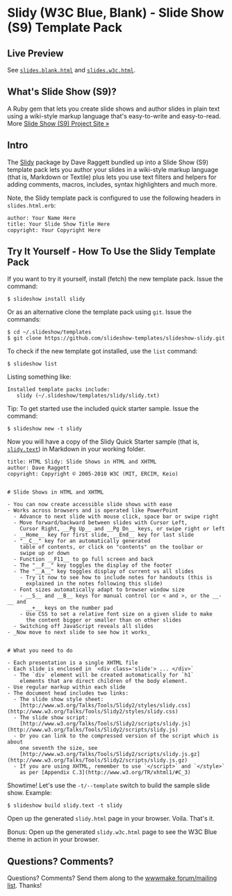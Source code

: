 # Slidy (W3C Blue, Blank) - Slide Show (S9) Template Pack

## Live Preview

See [`slides.blank.html`](http://slideshow-templates.github.io/slideshow-slidy/slides.blank.html)
and [`slides.w3c.html`](http://slideshow-templates.github.io/slideshow-slidy/slides.w3c.html).


## What's Slide Show (S9)?

A Ruby gem that lets you create slide shows and author slides in plain text
using a wiki-style markup language that's easy-to-write and easy-to-read.
More [Slide Show (S9) Project Site »](http://slideshow-s9.github.io)

## Intro

The [Slidy](http://www.w3.org/Talks/Tools/Slidy2) package by Dave Raggett
bundled up into
a Slide Show (S9) template pack lets you author your slides
in a wiki-style markup language (that is, Markdown or Textile) plus
lets you use text filters and helpers for adding comments, macros,
includes, syntax highlighters and much more.

Note, the Slidy template pack is configured to use the following headers in `slides.html.erb`:

    author: Your Name Here
    title: Your Slide Show Title Here
    copyright: Your Copyright Here



## Try It Yourself - How To Use the Slidy Template Pack

If you want to try it yourself, install (fetch) the new template pack. Issue the command:

    $ slideshow install slidy

Or as an alternative clone the template pack using `git`. Issue the commands:

    $ cd ~/.slideshow/templates
    $ git clone https://github.com/slideshow-templates/slideshow-slidy.git

To check if the new template got installed, use the `list` command:

    $ slideshow list

Listing something like:

    Installed template packs include:
       slidy (~/.slideshow/templates/slidy/slidy.txt)

Tip: To get started use the included quick starter sample. Issue the command:

    $ slideshow new -t slidy

Now you will have a copy of the Slidy Quick Starter sample
(that is, [`slidy.text`](https://raw.github.com/slideshow-templates/slideshow-slidy/master/sample.md))
in Markdown in your working folder.

```
title: HTML Slidy: Slide Shows in HTML and XHTML
author: Dave Raggett
copyright: Copyright © 2005-2010 W3C (MIT, ERCIM, Keio)


# Slide Shows in HTML and XHTML

- You can now create accessible slide shows with ease
- Works across browsers and is operated like PowerPoint
  - Advance to next slide with mouse click, space bar or swipe right
  - Move forward/backward between slides with Cursor Left,
    Cursor Right, __Pg Up__ and __Pg Dn__ keys, or swipe right or left
  - __Home__ key for first slide, __End__ key for last slide
  - "__C__" key for an automatically generated
    table of contents, or click on "contents" on the toolbar or
    swipe up or down
  - Function __F11__ to go full screen and back
  - The "__F__" key toggles the display of the footer
  - The "__A__" key toggles display of current vs all slides
    - Try it now to see how to include notes for handouts (this is
      explained in the notes following this slide)
  - Font sizes automatically adapt to browser window size
    - __S__ and __B__ keys for manual control (or < and >, or the __-__ and
      __+__ keys on the number pad
    - Use CSS to set a relative font size on a given slide to make
      the content bigger or smaller than on other slides
  - Switching off JavaScript reveals all slides
- _Now move to next slide to see how it works_


# What you need to do

- Each presentation is a single XHTML file
- Each slide is enclosed in `<div class='slide'> ... </div>`
  - The `div` element will be created automatically for `h1`
    elements that are direct children of the body element.
- Use regular markup within each slide
- The document head includes two links:
  - The slide show style sheet:
    [http://www.w3.org/Talks/Tools/Slidy2/styles/slidy.css](http://www.w3.org/Talks/Tools/Slidy2/styles/slidy.css)
  - The slide show script:
    [http://www.w3.org/Talks/Tools/Slidy2/scripts/slidy.js](http://www.w3.org/Talks/Tools/Slidy2/scripts/slidy.js)
  - Or you can link to the compressed version of the script which is about
    one seventh the size, see
    [http://www.w3.org/Talks/Tools/Slidy2/scripts/slidy.js.gz](http://www.w3.org/Talks/Tools/Slidy2/scripts/slidy.js.gz)
  - If you are using XHTML, remember to use `</script>` and `</style>`
    as per [Appendix C.3](http://www.w3.org/TR/xhtml1/#C_3)
```


Showtime! Let's use the `-t/--template` switch to build the
sample slide show. Example:

    $ slideshow build slidy.text -t slidy

Open up the generated `slidy.html` page in your browser. Voila. That's it.

Bonus: Open up the generated `slidy.w3c.html` page
to see the W3C Blue theme in action in your browser.

## Questions? Comments?

Questions? Comments?
Send them along to the [wwwmake forum/mailing list](http://groups.google.com/group/wwwmake).
Thanks!
